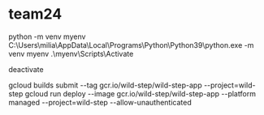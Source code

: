 # team24

python -m venv myenv
C:\Users\milia\AppData\Local\Programs\Python\Python39\python.exe -m venv myenv
.\myenv\Scripts\Activate

deactivate

gcloud builds submit --tag gcr.io/wild-step/wild-step-app --project=wild-step
gcloud run deploy --image gcr.io/wild-step/wild-step-app --platform managed --project=wild-step --allow-unauthenticated


